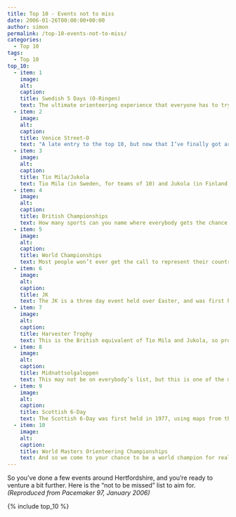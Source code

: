 ```yaml
---
title: Top 10 - Events not to miss
date: 2006-01-26T00:00:00+00:00
author: simon
permalink: /top-10-events-not-to-miss/
categories:
  - Top 10
tags:
  - Top 10
top_10:
  - item: 1
    image: 
    alt: 
    caption: 
    title: Swedish 5 Days (O-Ringen)
    text: The ultimate orienteering experience that everyone has to try at least once. The event rotates around Sweden, and each year they build the equivalent of a small new town to cater for not only orienteers but also the extended families that seem to turn up as well. I was at Falun in 1985 when the entry reached 23,000, but nowadays it has settled down to a more manageable (!?) 15,000. This is orienteering on a mega scale. There are normally seven or eight starts, each with a separate sponsor. Two years ago in Gothenburg the Swedes closed a motorway junction so that runners could get from the forest to the finish field.
  - item: 2
    image: 
    alt: 
    caption: 
    title: Venice Street-O
    text: "A late entry to the top 10, but now that I’ve finally got around to going to this event I can confirm it is definitely worth a try. Venice is full of tourists even in November, and adding 3000 orienteers running around the narrow streets makes it even more crowded. The map is almost contour-free, and courses are quoted in terms of length and number of bridges to be crossed: I had over 80 in 8 kilometres. The longer courses are guaranteed to take in all the sights, and nearly everyone gets to run across the Rialto Bridge and through (or at least within sight of) St Mark's Square."
  - item: 3
    image: 
    alt: 
    caption: 
    title: Tio Mila/Jukola
    text: Tio Mila (in Sweden, for teams of 10) and Jukola (in Finland, for teams of 7) are both overnight relay races, but on an almost unimaginable scale. Jukola attracts over 1300 teams, so the start of the first leg is a cavalry charge. The forest soon fills with huge trails of orienteers, all hoping that the person in the front is navigating. The top teams are full of elite orienteers, but at the back of the field the challenge is simply to finish. This is the only event in my top 10 that I haven’t yet made it too. Anyone for a HH team in the near future?
  - item: 4
    image: 
    alt: 
    caption: 
    title: British Championships
    text: How many sports can you name where everybody gets the chance to compete in the British Championships? Despite regular debates within BOF about whether this should continue, it has always struck me as a great attraction, particularly to newcomers. The elite races have now diverged into separate classic, middle and sprint races, but for the ordinary orienteer there is still the annual chance to run “the British”. The British Relays normally take place the following day to add to the atmosphere. This year the event comes to the South East, so make sure you enter and find out what it is all about.
  - item: 5
    image: 
    alt: 
    caption: 
    title: World Championships
    text: Most people won’t ever get the call to represent their country at the World Championships, but that doesn’t stop you finding out how you would have done. It is traditional for there to be public races using the same maps and even courses. I can’t think of many other sports where you can turn up and find out how close you are to being World Champion. I nearly got within an hour of the winner in France in 1987 over the 16km course. You’ve just missed the really exotic trip to Japan in 2005, but WOC is in Denmark this year, followed by the Ukraine, Czech Republic and Hungary.
  - item: 6
    image: 
    alt: 
    caption: 
    title: JK
    text: The JK is a three day event held over Easter, and was first held in 1967. It is named in honour of Jan Kjellstrom, a Swede who helped to introduce the sport to Great Britain and who died in a road accident earlier that year. The 1974 JK was the first British event to attract more than 1000 competitors, and nowadays it generally gets around 3000 entries. The terrain may not always be the best (often being severely limited by access to suitable car parking), but this is still a big social weekend, with two individual races followed by a relay.
  - item: 7
    image: 
    alt: 
    caption: 
    title: Harvester Trophy
    text: This is the British equivalent of Tio Mila and Jukola, so probably a better place to start. It currently involves teams of seven (for the big boy’s course) or five, with around two thirds of the race at night for the leaders. Back when it started there was only one course of seven legs, aimed at a team of good M21s, and amazingly I was part of a school team that managed to finish one year. At it’s peak it attracted over 100 teams, but is now down to around 30. The race was initiated by the now-defunct Combined Harvesters club, hence the name. Trophies are appropriately models of combined harvesters. One of my most memorable results was being part of the LOK team that won the event in 1986 at Sutton Park.
  - item: 8
    image: 
    alt: 
    caption: 
    title: Midnattsolgaloppen
    text: This may not be on everybody’s list, but this is one of the more memorable events I have ever been to. The Midnight Sun Galoppen is held inside the Arctic Circle in Norway. Start times are in the evening, but since it doesn’t get dark that far north at that time of year this makes no difference. The maps I ran on were intricately contoured with runnable woods and large open marshes, and provided fantastic orienteering. Getting there involved various trains from Copenhagen via Oslo and Trondheim to Bodo, from where I got the Hurtigruten ferry through the Lofoten Islands to Finnsnes. Getting away involved travelling south to Narvik, which gives you a clue how far north we are talking.
  - item: 9
    image: 
    alt: 
    caption: 
    title: Scottish 6-Day
    text: The Scottish 6-Day was first held in 1977, using maps from the World Championships in 1976. The event has been held in July or August every two years since then, and probably represents the domestic highlight in terms of quality multi-day orienteering. You are guaranteed intricate contours combined with the odd large hill. The weather is generally reasonable at that time of year, although one rest day did find me on top of Cairngorm trying to find shelter from the blizzard that had just struck.  Despite the long trek north this one is definitely worth a go, as demonstrated by the thirty or forty Happy Herts that normally attend.
  - item: 10
    image: 
    alt: 
    caption: 
    title: World Masters Orienteering Championships
    text: And so we come to your chance to be a world champion for real. The World Masters is an annual event for M/W35 and above, and entry is open to anybody. If you win you are world champion. That normally requires you to beat a long list of previous international runners (and even real world champions) but you can always dream. There are two qualifying races followed by a final (plus a B final and C final and so on for the bigger classes). Just making the A final is challenge enough (says someone who managed fourth place on M35 in Norway – in the C final).
---
```

So you’ve done a few events around Hertfordshire, and you’re ready to venture a bit further. Here is the “not to be missed” list to aim for. _(Reproduced from Pacemaker 97, January 2006)_
<!--more-->

{% include top_10 %}

